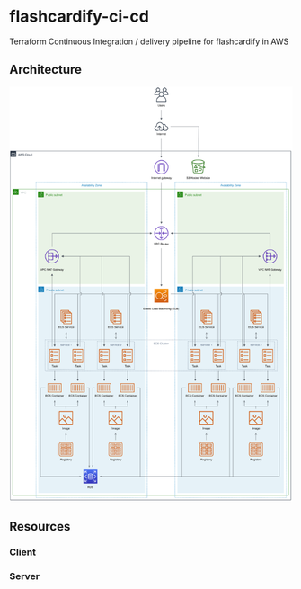# flashcardify-ci-cd
Terraform Continuous Integration / delivery pipeline for flashcardify in AWS

## Architecture
![Architecture](./res/flashcardify.svg)

## Resources
### Client

### Server

